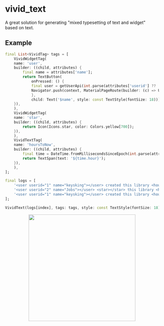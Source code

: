 # vivid_text

A great solution for generating "mixed typesetting of text and widget" based on text.

## Example

```dart
final List<VividTag> tags = [
    VividWidgetTag(
    name: 'user',
    builder: ((child, attributes) {
        final name = attributes['name'];
        return TextButton(
            onPressed: () {
            final user = getUserApi(int.parse(attributes['userid'] ?? '0'));
            Navigator.push(context, MaterialPageRoute(builder: (c) => UserPage(user)));
            },
            child: Text('$name', style: const TextStyle(fontSize: 18)));
    }),
    ),
    VividWidgetTag(
    name: 'star',
    builder: ((child, attributes) {
        return Icon(Icons.star, color: Colors.yellow[700]);
    }),
    ),
    VividTextTag(
    name: 'hoursToNow',
    builder: ((child, attributes) {
        final time = DateTime.fromMillisecondsSinceEpoch(int.parse(attributes['time']!));
        return TextSpan(text: '${time.hour}');
    }),
    ),
];
```
```dart
final logs = [
    '<user userid="1" name="keysking"></user> created this library <hoursToNow time="1656589103"></hoursToNow> hours ago',
    '<user userid="2" name="Jobs"></user> <star></star> this library <hoursToNow time="1656589103"></hoursToNow> hours ago',
    '<user userid="1" name="keysking"></user> created this library <hoursToNow time="1656589103"></hoursToNow> hours ago',
];
```

```dart
VividText(logs[index], tags: tags, style: const TextStyle(fontSize: 18))
```
<div align=center>
<img width="350"  src="https://github.com/keysking/flutter_vivid_text/blob/main/doc/img/example.gif?raw=true"/>
</div>